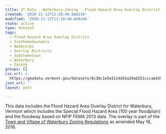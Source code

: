 ```yaml
---
title: VT Data - Waterbury Zoning - Flood Hazard Area Overlay District
created: '2020-11-12T13:10:48.668236'
modified: '2020-11-12T13:10:48.668246'
state: active
type: dataset
tags:
  - Flood Hazard Area Overlay District
  - Isothemeboundary
  - Nodecvrpc
  - Overlay Districts
  - Subthemetown
  - Waterbury
  - Zoning
groups: []
csv_url: >-
  https://geodata.vermont.gov/datasets/6c30c1e5e3114d55a29ad251cccab439_0.csv?outSR=%7B%22latestWkid%22%3A3857%2C%22wkid%22%3A102100%7D
json_url: ''
layout: post

---
```

This data includes the Flood Hazard Area Overlay District for Waterbury, Vermont which includes the Special Flood Hazard Area (100 year floodplain) and the floodway based on NFIP FEMA 2013 data. The overlay is part of the <a href='https://www.waterburyvt.com/fileadmin/files/Zoning_Planning/Waterbury_ZR_Searchable.pdf' target='_blank'>Town and Village of Waterbury Zoning Regulations</a> as amended May 16, 2016.
